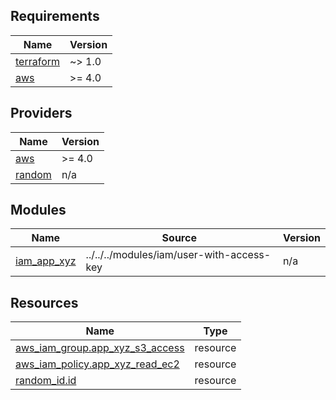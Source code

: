 <!-- BEGIN_TF_DOCS -->
## Requirements

| Name | Version |
|------|---------|
| <a name="requirement_terraform"></a> [terraform](#requirement\_terraform) | ~> 1.0 |
| <a name="requirement_aws"></a> [aws](#requirement\_aws) | >= 4.0 |

## Providers

| Name | Version |
|------|---------|
| <a name="provider_aws"></a> [aws](#provider\_aws) | >= 4.0 |
| <a name="provider_random"></a> [random](#provider\_random) | n/a |

## Modules

| Name | Source | Version |
|------|--------|---------|
| <a name="module_iam_app_xyz"></a> [iam\_app\_xyz](#module\_iam\_app\_xyz) | ../../../modules/iam/user-with-access-key | n/a |

## Resources

| Name | Type |
|------|------|
| [aws_iam_group.app_xyz_s3_access](https://registry.terraform.io/providers/hashicorp/aws/latest/docs/resources/iam_group) | resource |
| [aws_iam_policy.app_xyz_read_ec2](https://registry.terraform.io/providers/hashicorp/aws/latest/docs/resources/iam_policy) | resource |
| [random_id.id](https://registry.terraform.io/providers/hashicorp/random/latest/docs/resources/id) | resource |
<!-- END_TF_DOCS -->